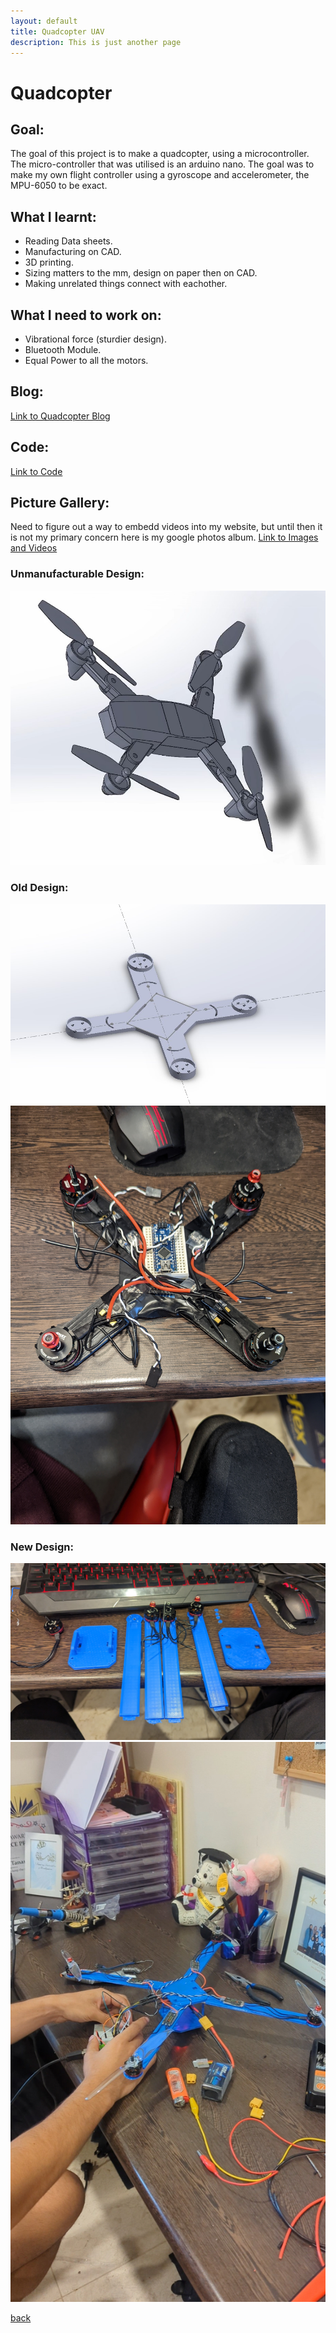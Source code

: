```yaml
---
layout: default
title: Quadcopter UAV
description: This is just another page
---
```


# Quadcopter


## Goal:

The goal of this project is to make a quadcopter, using a microcontroller. The micro-controller that was utilised is an arduino nano. The goal was to make my own flight controller using a gyroscope and accelerometer, the MPU-6050 to be exact. 

## What I learnt:
- Reading Data sheets.
- Manufacturing on CAD.
- 3D printing.
- Sizing matters to the mm, design on paper then on CAD.
- Making unrelated things connect with eachother.

## What I need to work on:
- Vibrational force (sturdier design).
- Bluetooth Module.
- Equal Power to all the motors.

## Blog:

[Link to Quadcopter Blog](../Blogs/QuadScript.html)

## Code:

[Link to Code](https://github.com/joey101/quadcopter/tree/main/code)

## Picture Gallery:

Need to figure out a way to embedd videos into my website, but until then it is not my primary concern here is my google photos album. 
[Link to Images and Videos](https://photos.app.goo.gl/HqWgAw4qKFifhEAV9)

### Unmanufacturable Design:
![Can't Make](../images/drone/unmanufacturable.jpg)

### Old Design:
![Picture1](../images/drone/001.jpg)
![Picture2](../images/drone/002.jpg)

### New Design:
![Picture3](../images/drone/003.jpg)
![Picture4](../images/drone/004.jpg)

[back](../index.html)
